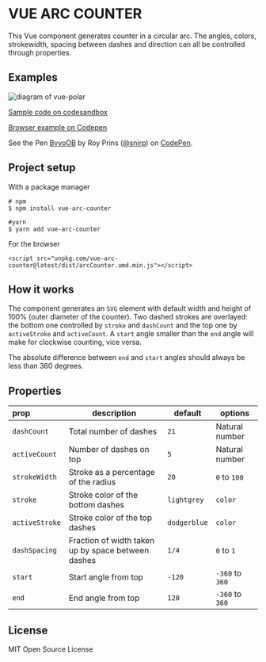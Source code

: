 # VUE ARC COUNTER

This Vue component generates counter in a circular arc. The angles, colors, strokewidth, spacing between dashes and 
direction can all be controlled through properties.

## Examples

![diagram of vue-polar](https://raw.githubusercontent.com/snirp/vue-arc-counter/master/examples.png)

[Sample code on codesandbox](https://codesandbox.io/s/github/snirp/vue-arc-counter)

[Browser example on Codepen](https://codepen.io/snirp/pen/BvvoOB)

<p data-height="265" data-theme-id="dark" data-slug-hash="BvvoOB" data-default-tab="html,result" data-user="snirp" data-pen-title="BvvoOB" class="codepen">See the Pen <a href="https://codepen.io/snirp/pen/BvvoOB/">BvvoOB</a> by Roy Prins (<a href="https://codepen.io/snirp">@snirp</a>) on <a href="https://codepen.io">CodePen</a>.</p>
<script async src="https://static.codepen.io/assets/embed/ei.js"></script>

## Project setup

With a package manager
```
# npm
$ npm install vue-arc-counter

#yarn
$ yarn add vue-arc-counter
```

For the browser
```
<script src="unpkg.com/vue-arc-counter@latest/dist/arcCounter.umd.min.js"></script>
```

## How it works
The component generates an `SVG` element with default width and height of 100% (outer diameter of the counter).
Two dashed strokes are overlayed: the bottom one controlled by `stroke` and `dashCount` and the top one by 
`activeStroke` and `activeCount`. A `start` angle smaller than the `end` angle will make for clockwise counting, 
vice versa.

The absolute difference between `end` and `start` angles should always be less than 360 degrees.

## Properties
|prop|description|default|options|
|:---|---|---|---|
|`dashCount`|Total number of dashes|`21`|Natural number|
|`activeCount`|Number of dashes on top|`5`|Natural number|
|`strokeWidth`|Stroke as a percentage of the radius|`20`|`0` to `100`|
|`stroke`|Stroke color of the bottom dashes|`lightgrey`|`color`|
|`activeStroke`|Stroke color of the top dashes|`dodgerblue`|`color`|
|`dashSpacing`|Fraction of width taken up by space between dashes|`1/4`|`0` to `1`|
|`start`|Start angle from top|`-120`|`-360` to `360`|
|`end`|End angle from top|`120`|`-360` to `360`|

## License

MIT Open Source License